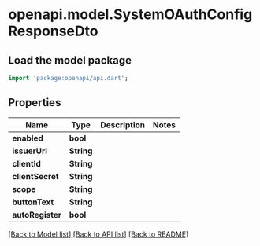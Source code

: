 # openapi.model.SystemOAuthConfigResponseDto

## Load the model package
```dart
import 'package:openapi/api.dart';
```

## Properties
Name | Type | Description | Notes
------------ | ------------- | ------------- | -------------
**enabled** | **bool** |  | 
**issuerUrl** | **String** |  | 
**clientId** | **String** |  | 
**clientSecret** | **String** |  | 
**scope** | **String** |  | 
**buttonText** | **String** |  | 
**autoRegister** | **bool** |  | 

[[Back to Model list]](../README.md#documentation-for-models) [[Back to API list]](../README.md#documentation-for-api-endpoints) [[Back to README]](../README.md)



